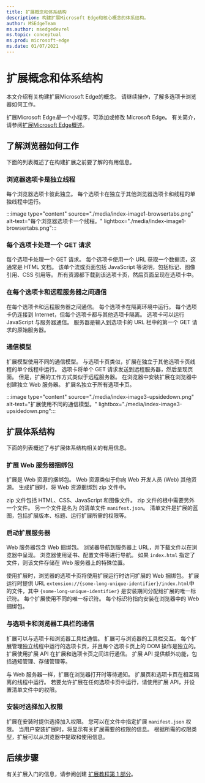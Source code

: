 ```yaml
---
title: 扩展概念和体系结构
description: 构建扩展Microsoft Edge和核心概念的体系结构。
author: MSEdgeTeam
ms.author: msedgedevrel
ms.topic: conceptual
ms.prod: microsoft-edge
ms.date: 01/07/2021
---
```

# <a name="extension-concepts-and-architecture"></a>扩展概念和体系结构

本文介绍有关构建扩展Microsoft Edge的概念。  请继续操作，了解多选项卡浏览器如何工作。

扩展Microsoft Edge*是*一个小程序，可添加或修改 Microsoft Edge。  有关简介，请参阅[扩展Microsoft Edge概述](../index.md)。


<!-- ====================================================================== -->
## <a name="understand-how-browsers-work"></a>了解浏览器如何工作

下面的列表概述了在构建扩展之前要了解的有用信息。

### <a name="browser-tabs-are-isolated-threads"></a>浏览器选项卡是独立线程

每个浏览器选项卡彼此独立。 每个选项卡在独立于其他浏览器选项卡和线程的单独线程中运行。

:::image type="content" source="./media/index-image1-browsertabs.png" alt-text="每个浏览器选项卡一个线程。" lightbox="./media/index-image1-browsertabs.png":::

### <a name="each-tab-handles-one-get-request"></a>每个选项卡处理一个 GET 请求

每个选项卡处理一个 GET 请求。  每个选项卡使用一个 URL 获取一个数据流，这通常是 HTML 文档。  该单个流或页面包括 JavaScript 等说明，包括标记、图像引用、CSS 引用等。  所有资源都下载到该选项卡页，然后页面呈现在选项卡中。

### <a name="communication-occurs-between-each-tab-and-a-remote-server"></a>在每个选项卡和远程服务器之间通信

在每个选项卡和远程服务器之间通信。  每个选项卡在隔离环境中运行。  每个选项卡仍连接到 Internet，但每个选项卡都与其他选项卡隔离。  选项卡可以运行 JavaScript 与服务器通信。  服务器是输入到选项卡的 URL 栏中的第一个 GET 请求的原始服务器。

### <a name="communication-model"></a>通信模型

扩展模型使用不同的通信模型。  与选项卡页类似，扩展在独立于其他选项卡页线程的单个线程中运行。  选项卡将单个 GET 请求发送到远程服务器，然后呈现页面。  但是，扩展的工作方式类似于远程服务器。  在浏览器中安装扩展在浏览器中创建独立 Web 服务器。  扩展名独立于所有选项卡页。

:::image type="content" source="./media/index-image3-upsidedown.png" alt-text="扩展使用不同的通信模型。" lightbox="./media/index-image3-upsidedown.png":::


<!-- ====================================================================== -->
## <a name="extension-architecture"></a>扩展体系结构

下面的列表概述了与扩展体系结构相关的有用信息。

### <a name="extension-web-server-bundle"></a>扩展 Web 服务器捆绑包

扩展是 Web 资源的捆绑包。  Web 资源类似于你向 Web 开发人员 (Web) 其他资源。  生成扩展时，将 Web 资源捆绑到 zip 文件中。

zip 文件包括 HTML、CSS、JavaScript 和图像文件。  zip 文件的根中需要另外一个文件。  另一个文件是名为 的清单文件 `manifest.json`。  清单文件是扩展的蓝图，包括扩展版本、标题、运行扩展所需的权限等。

### <a name="launching-the-extension-server"></a>启动扩展服务器

Web 服务器包含 Web 捆绑包。  浏览器导航到服务器上 URL，并下载文件以在浏览器中呈现。  浏览器使用证书、配置文件等进行导航。  如果 `index.html` 指定了文件，则该文件存储在 Web 服务器上的特殊位置。

使用扩展时，浏览器的选项卡页将使用扩展运行时访问扩展的 Web 捆绑包。  扩展运行时提供 URL `extension://{some-long-unique-identifier}/index.html`中的文件，其中 `{some-long-unique-identifier}` 是安装期间分配给扩展的唯一标识符。  每个扩展使用不同的唯一标识符。  每个标识符指向安装在浏览器中的 Web 捆绑包。

### <a name="communication-with-tabs-and-browser-toolbar"></a>与选项卡和浏览器工具栏的通信

扩展可以与选项卡和浏览器工具栏通信。  扩展可与浏览器的工具栏交互。  每个扩展管理独立线程中运行的选项卡页，并且每个选项卡页上的 DOM 操作是独立的。  扩展使用扩展 API 在扩展和选项卡页之间进行通信。  扩展 API 提供额外功能，包括通知管理、存储管理等。

与 Web 服务器一样，扩展在浏览器打开时等待通知。  扩展页和选项卡页在相互隔离的线程中运行。  若要允许扩展在任何选项卡页中运行，请使用扩展 API，并设置清单文件中的权限。

### <a name="opt-in-permissions-at-install-time"></a>安装时选择加入权限

扩展在安装时提供选择加入权限。  您可以在文件中指定扩展 `manifest.json` 权限。  当用户安装扩展时，将显示有关扩展需要的权限的信息。  根据所需的权限类型，扩展可以从浏览器中提取和使用信息。


<!-- ====================================================================== -->
## <a name="next-steps"></a>后续步骤

有关扩展入门的信息，请参阅创建 [扩展教程第 1 部分](./part1-simple-extension.md)。
